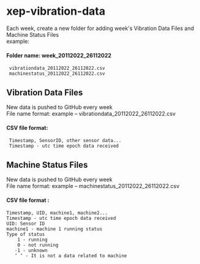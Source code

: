# xep-vibration-data

Each week, create a new folder for adding week's Vibration Data Files and Machine Status Files \
example:
#### Folder name:  week_20112022_26112022 
     vibrationdata_20112022_26112022.csv 
     machinestatus_20112022_26112022.csv  
                     
## Vibration Data Files
New data is pushed to GitHub every week <br>
File name format: example – vibrationdata_20112022_26112022.csv <br>
#### CSV file format:
     Timestamp, SensorID, other sensor data... 
     Timestamp - utc time epoch data received

## Machine Status Files
New data is pushed to GitHub every week <br>
File name format: example – machinestatus_20112022_26112022.csv <br>
#### CSV file format :
    Timestamp, UID, machine1, machine2...
    Timestamp - utc time epoch data received
    UID: Sensor ID
    machine1 - machine 1 running status
    Type of status
        1 - running
        0 - not running
       -1 - unknown
       ‘ ‘ - It is not a data related to machine

 

